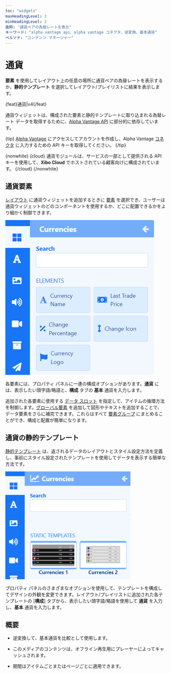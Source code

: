 ```yaml
---
toc: "widgets"
maxHeadingLevel: 3
minHeadingLevel: 2
抜粋: "通貨ペアの為替レートを表示"
キーワード: "alpha vantage api、alpha vantage コネクタ、逆変換、基本通貨"
ペルソナ: "コンテンツ マネージャー"
---
```


# 通貨

**要素** を使用してレイアウト上の任意の場所に通貨ペアの為替レートを表示するか、**静的テンプレート** を選択してレイアウト/プレイリストに結果を表示します。

{feat}通貨|v4{/feat}

通貨ウィジェットは、構成された要素と静的テンプレートに取り込まれる為替レート データを取得するために、[Alpha Vantage API](https://www.alphavantage.co/) に部分的に依存しています。

{tip}
[Alpha Vantage](https://www.alphavantage.co/support/#api-key) にアクセスしてアカウントを作成し、Alpha Vantage [コネクタ](media_modules.html#content-connectors) に入力するための API キーを取得してください。
{/tip}

{nonwhite}
{cloud}
通貨モジュールは、サービスの一部として提供される API キーを使用して、**Xibo Cloud** でホストされている顧客向けに構成されています。
{/cloud}
{/nonwhite}

## 通貨要素

[レイアウト](layouts_editor.html) に通貨ウィジェットを追加するときに [要素](layouts_editor#content-data-widgets-and-elements) を選択でき、ユーザーは通貨ウィジェットのどのコンポーネントを使用するか、どこに配置できるかをより細かく制御できます。

![通貨要素](img/v4_media_modules_currencies_elements.png)

各要素には、プロパティ パネルに一連の構成オプションがあります。**通貨** には、表示したい頭字語/略語と、**構成** タブの **基本** 通貨を入力します。

追加された各要素に使用する [データ スロット](layouts_editor.html#content-data-slots) を指定して、アイテムの循環方法を制御します。[グローバル要素](layouts_editor.html#content-global-elements) を追加して図形やテキストを追加することで、データ要素をさらに補完できます。これらはすべて [要素グループ](layouts_editor.html#content-grouping-elements) にまとめることができ、構成と配置が簡単になります。

## 通貨の静的テンプレート

[静的テンプレート](layouts_editor.html#content-static-templates) は、返されるデータのレイアウトとスタイル設定方法を定義し、事前にスタイル設定されたテンプレートを使用してデータを表示する簡単な方法です。

![通貨テンプレート](img/v4_media_modules_currencies_templates.png)

プロパティ パネルのさまざまなオプションを使用して、テンプレートを構成してデザインの外観を変更できます。レイアウト/プレイリストに追加された各テンプレートの [**構成**] タブから、表示したい頭字語/略語を使用して **通貨** を入力し、**基本** 通貨を入力します。

## 概要

- 逆変換して、基本通貨を比較として使用します。

- このメディアのコンテンツは、オフライン再生用にプレーヤーによってキャッシュされます。

- 期間はアイテムごとまたはページごとに適用できます。

